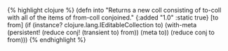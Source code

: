 {% highlight clojure %}
(defn into
  "Returns a new coll consisting of to-coll with all of the items of
  from-coll conjoined."
  {:added "1.0"
   :static true}
  [to from]
  (if (instance? clojure.lang.IEditableCollection to)
    (with-meta (persistent! (reduce conj! (transient to) from)) (meta to))
    (reduce conj to from)))
{% endhighlight %}
